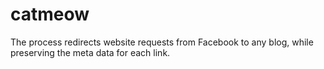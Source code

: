 # catmeow
The process redirects website requests from Facebook to any blog, while preserving the meta data for each link.
